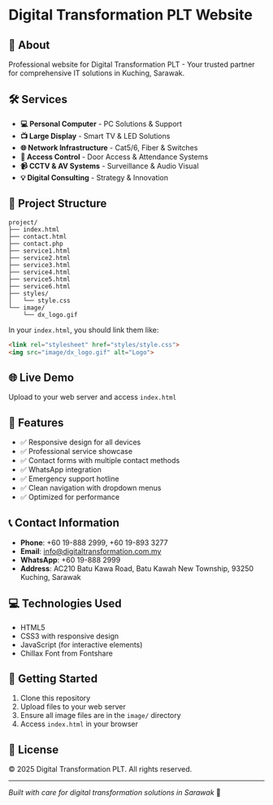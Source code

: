 # Digital Transformation PLT Website

## 🚀 About
Professional website for Digital Transformation PLT - Your trusted partner for comprehensive IT solutions in Kuching, Sarawak.

## 🛠️ Services
- **💻 Personal Computer** - PC Solutions & Support
- **📺 Large Display** - Smart TV & LED Solutions  
- **🌐 Network Infrastructure** - Cat5/6, Fiber & Switches
- **🚪 Access Control** - Door Access & Attendance Systems
- **📹 CCTV & AV Systems** - Surveillance & Audio Visual
- **💡 Digital Consulting** - Strategy & Innovation

## 📁 Project Structure
```
project/
├── index.html
├── contact.html
├── contact.php
├── service1.html
├── service2.html
├── service3.html
├── service4.html
├── service5.html
├── service6.html
├── styles/
│   └── style.css
└── image/
    └── dx_logo.gif
```

In your `index.html`, you should link them like:

```html
<link rel="stylesheet" href="styles/style.css">
<img src="image/dx_logo.gif" alt="Logo">
```

## 🌐 Live Demo
Upload to your web server and access `index.html`

## 📱 Features
- ✅ Responsive design for all devices
- ✅ Professional service showcase
- ✅ Contact forms with multiple contact methods
- ✅ WhatsApp integration
- ✅ Emergency support hotline
- ✅ Clean navigation with dropdown menus
- ✅ Optimized for performance

## 📞 Contact Information
- **Phone**: +60 19-888 2999, +60 19-893 3277
- **Email**: info@digitaltransformation.com.my
- **WhatsApp**: +60 19-888 2999
- **Address**: AC210 Batu Kawa Road, Batu Kawah New Township, 93250 Kuching, Sarawak

## 💻 Technologies Used
- HTML5
- CSS3 with responsive design
- JavaScript (for interactive elements)
- Chillax Font from Fontshare

## 🚀 Getting Started
1. Clone this repository
2. Upload files to your web server
3. Ensure all image files are in the `image/` directory
4. Access `index.html` in your browser

## 📝 License
© 2025 Digital Transformation PLT. All rights reserved.

---
*Built with care for digital transformation solutions in Sarawak* 🏢
